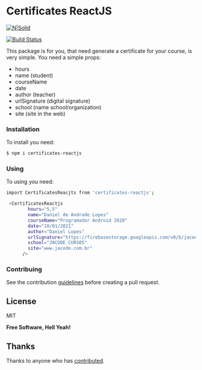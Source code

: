 # Certificates ReactJS

[![N|Solid](https://firebasestorage.googleapis.com/v0/b/jacode-stg.appspot.com/o/assets%2Fpicture.png?alt=media&token=77028961-5d3f-4995-9625-18174a48642a)](https://jacode.com.br)

[![Build Status](https://travis-ci.org/joemccann/dillinger.svg?branch=master)](https://travis-ci.org/joemccann/dillinger)

This package is for you, that need generate a certificate for your course, is very simple.
You need a simple props:

  - hours
  - name (student)
  - courseName
  - date
  - author (teacher)
  - urlSignature (digital signature)
  - school (name school/organization)
  - site (site in the web)


### Installation

To install you need:

```sh
$ npm i certificates-reactjs
```

### Using
To using you need:


```sh
import CertificatesReacjts from 'certificates-reactjs';
```

```sh
 <CertificatesReactjs
        hours="5,5"
        name="Daniel de Andrade Lopes"
        courseName="Programador Android 2020"
        date="10/01/2021"
        author="Daniel Lopes"
        urlSignature="https://firebasestorage.googleapis.com/v0/b/jacode-stg.appspot.com/o/31-05-2020_17-33-01.png?alt=media&token=b27927fd-7aa3-4264-ae08-13740060608d"
        school="JACODE CURSOS"
        site="www.jacode.com.br"
      />
```
### Contribuing
See the contribution [guidelines](https://github.com/danieldeandradelopes/jacode-certificates/blob/master/Contributing.md "guidelines") before creating a pull request.
 

License
----

MIT


**Free Software, Hell Yeah!**

Thanks
----

Thanks to anyone who has [contributed](https://github.com/danieldeandradelopes/jacode-certificates/blob/master/Contributing.md "contributed").

